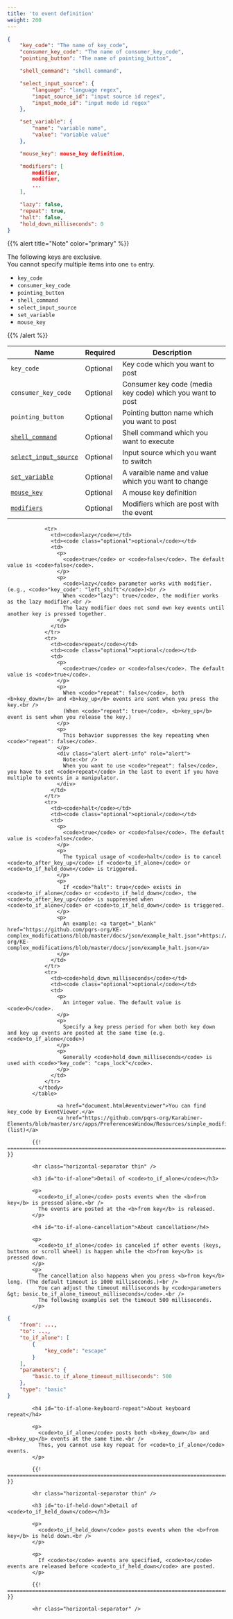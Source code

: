 ```yaml
---
title: 'to event definition'
weight: 200
---
```


```json
{
    "key_code": "The name of key_code",
    "consumer_key_code": "The name of consumer_key_code",
    "pointing_button": "The name of pointing_button",

    "shell_command": "shell command",

    "select_input_source": {
        "language": "language regex",
        "input_source_id": "input source id regex",
        "input_mode_id": "input mode id regex"
    },

    "set_variable": {
        "name": "variable name",
        "value": "variable value"
    },

    "mouse_key": mouse_key definition,

    "modifiers": [
        modifier,
        modifier,
        ...
    ],

    "lazy": false,
    "repeat": true,
    "halt": false,
    "hold_down_milliseconds": 0
}
```

{{% alert title="Note" color="primary" %}}

The following keys are exclusive.<br/>
You cannot specify multiple items into one `to` entry.

-   `key_code`
-   `consumer_key_code`
-   `pointing_button`
-   `shell_command`
-   `select_input_source`
-   `set_variable`
-   `mouse_key`

{{% /alert %}}

| Name                                          | Required | Description                                               |
| --------------------------------------------- | -------- | --------------------------------------------------------- |
| `key_code`                                    | Optional | Key code which you want to post                           |
| `consumer_key_code`                           | Optional | Consumer key code (media key code) which you want to post |
| `pointing_button`                             | Optional | Pointing button name which you want to post               |
| [`shell_command`](shell-command/)             | Optional | Shell command which you want to execute                   |
| [`select_input_source`](select-input-source/) | Optional | Input source which you want to switch                     |
| [`set_variable`](set-variable/)               | Optional | A varaible name and value which you want to change        |
| [`mouse_key`](mouse-key/)                     | Optional | A mouse key definition                                    |
| [`modifiers`](modifiers/)                     | Optional | Modifiers which are post with the event                   |

```text
            <tr>
              <td><code>lazy</code></td>
              <td><code class="optional">optional</code></td>
              <td>
                <p>
                  <code>true</code> or <code>false</code>. The default value is <code>false</code>.
                </p>
                <p>
                  <code>lazy</code> parameter works with modifier. (e.g., <code>"key_code": "left_shift"</code>)<br />
                  When <code>"lazy": true</code>, the modifier works as the lazy modifier.<br />
                  The lazy modifier does not send own key events until another key is pressed together.
                </p>
              </td>
            </tr>
            <tr>
              <td><code>repeat</code></td>
              <td><code class="optional">optional</code></td>
              <td>
                <p>
                  <code>true</code> or <code>false</code>. The default value is <code>true</code>.
                </p>
                <p>
                  When <code>"repeat": false</code>, both <b>key_down</b> and <b>key_up</b> events are sent when you press the key.<br />
                  (When <code>"repeat": true</code>, <b>key_up</b> event is sent when you release the key.)
                </p>
                <p>
                  This behavior suppresses the key repeating when <code>"repeat": false</code>.
                </p>
                <div class="alert alert-info" role="alert">
                  Note:<br />
                  When you want to use <code>"repeat": false</code>, you have to set <code>repeat</code> in the last to event if you have multiple to events in a manipulator.
                </div>
              </td>
            </tr>
            <tr>
              <td><code>halt</code></td>
              <td><code class="optional">optional</code></td>
              <td>
                <p>
                  <code>true</code> or <code>false</code>. The default value is <code>false</code>.
                </p>
                <p>
                  The typical usage of <code>halt</code> is to cancel <code>to_after_key_up</code> if <code>to_if_alone</code> or <code>to_if_held_down</code> is triggered.
                </p>
                <p>
                  If <code>"halt": true</code> exists in <code>to_if_alone</code> or <code>to_if_held_down</code>, the <code>to_after_key_up</code> is suppressed when <code>to_if_alone</code> or <code>to_if_held_down</code> is triggered.
                </p>
                <p>
                  An example: <a target="_blank" href="https://github.com/pqrs-org/KE-complex_modifications/blob/master/docs/json/example_halt.json">https://github.com/pqrs-org/KE-complex_modifications/blob/master/docs/json/example_halt.json</a>
                </p>
              </td>
            </tr>
            <tr>
              <td><code>hold_down_milliseconds</code></td>
              <td><code class="optional">optional</code></td>
              <td>
                <p>
                  An integer value. The default value is <code>0</code>.
                </p>
                <p>
                  Specify a key press period for when both key down and key up events are posted at the same time (e.g. <code>to_if_alone</code>)
                </p>
                <p>
                  Generally <code>hold_down_milliseconds</code> is used with <code>"key_code": "caps_lock"</code>.
                </p>
              </td>
            </tr>
          </tbody>
        </table>

                <a href="document.html#eventviewer">You can find key_code by EventViewer.</a>
                <a href="https://github.com/pqrs-org/Karabiner-Elements/blob/master/src/apps/PreferencesWindow/Resources/simple_modifications.json">(list)</a>

        {{! ================================================================================ }}

        <hr class="horizontal-separator thin" />

        <h3 id="to-if-alone">Detail of <code>to_if_alone</code></h3>

        <p>
          <code>to_if_alone</code> posts events when the <b>from key</b> is pressed alone.<br />
          The events are posted at the <b>from key</b> is released.
        </p>

        <h4 id="to-if-alone-cancellation">About cancellation</h4>

        <p>
          <code>to_if_alone</code> is canceled if other events (keys, buttons or scroll wheel) is happen while the <b>from key</b> is pressed down.
        </p>
        <p>
          The cancellation also happens when you press <b>from key</b> long. (The default timeout is 1000 milliseconds.)<br />
          You can adjust the timeout milliseconds by <code>parameters &gt; basic.to_if_alone_timeout_milliseconds</code>.<br />
          The following examples set the timeout 500 milliseconds.
        </p>
```

```json
{
    "from": ...,
    "to": ...,
    "to_if_alone": [
        {
            "key_code": "escape"
        }
    ],
    "parameters": {
        "basic.to_if_alone_timeout_milliseconds": 500
    },
    "type": "basic"
}
```

```text
        <h4 id="to-if-alone-keyboard-repeat">About keyboard repeat</h4>

        <p>
          <code>to_if_alone</code> posts both <b>key_down</b> and <b>key_up</b> events at the same time.<br />
          Thus, you cannot use key repeat for <code>to_if_alone</code> events.
        </p>

        {{! ================================================================================ }}

        <hr class="horizontal-separator thin" />

        <h3 id="to-if-held-down">Detail of <code>to_if_held_down</code></h3>

        <p>
          <code>to_if_held_down</code> posts events when the <b>from key</b> is held down.<br />
        </p>

        <p>
          If <code>to</code> events are specified, <code>to</code> events are released before <code>to_if_held_down</code> are posted.
        </p>

        {{! ================================================================================ }}

        <hr class="horizontal-separator" />
```
